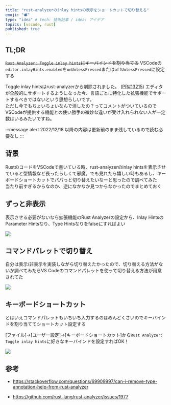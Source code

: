 ```yaml
---
title: "rust-analyzerのinlay hintsの表示をショートカットで切り替える"
emoji: "🕊️"
type: "idea" # tech: 技術記事 / idea: アイデア
topics: [vscode, rust]
published: true
---
```



## TL;DR

~~`Rust Analyzer: Toggle inlay hints`にキーバインドを割り当てる~~
VSCodeの`editor.inlayHints.enabled`を`onUnlessPressed`または`offUnlessPressed`に設定する

Toggle inlay hintsはrust-analyzerから削除されました。 ([PR#13215](https://github.com/rust-lang/rust-analyzer/pull/13215))
エディタが全般的にサポートするようになった今、言語ごとに特化した拡張機能でサポートするべきではないという思想らしいです。  
ただし今でもちょいちょいなんで消したの？ってコメントがついているのでVSCodeが提供する機能との使い勝手の微妙な違いが受け入れられない人が一定数はいるみたいですね。

:::message alert
2022/12/18
以降の内容は更新前のまま残しているので読む必要なし
:::

## 背景

RustのコードをVSCodeで書いている時、rust-analyzerのinlay hintsを表示させていると型情報など長ったらしくて邪魔。でも見れたら嬉しい時もあるし、キーボードショートカットでパパっと切り替えたいなーと思ったので調べてみた  
当たり前すぎるからなのか、逆になかなか見つからなかったのでまとめておく

## ずっと非表示

表示させる必要がないなら拡張機能のRust Analyzerの設定から、Inlay HintsのParameter Hintsなり、Type Hintsなりをfalseにすればよい

![](/images/switch-rust-analyzer-inlay-hint/setting_param.png)

## コマンドパレットで切り替え

自分は表示/非表示を実装しながら切り替えたかったので、切り替える方法がないか調べてみたらVS Codeのコマンドパレットを使って切り替える方法が用意されてた

![](/images/switch-rust-analyzer-inlay-hint/command.png)

## キーボードショートカット

とはいえコマンドパレットもいちいち入力するのはめんどくさいのでキーバインドを割り当ててショートカット設定する

[ファイル]->[ユーザー設定]->[キーボードショートカット]から`Rust Analyzer: Toggle inlay hints`に好きなキーバインドを設定すればOK！

![](/images/switch-rust-analyzer-inlay-hint/key_bind.png)

## 参考

- https://stackoverflow.com/questions/69909997/can-i-remove-type-annotation-help-from-rust-analyzer

- https://github.com/rust-lang/rust-analyzer/issues/1977